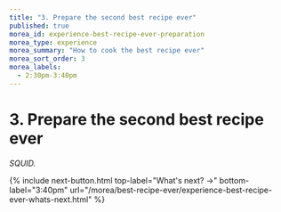 ```yaml
---
title: "3. Prepare the second best recipe ever"
published: true
morea_id: experience-best-recipe-ever-preparation
morea_type: experience
morea_summary: "How to cook the best recipe ever"
morea_sort_order: 3
morea_labels:
  - 2:30pm-3:40pm
---
```



# 3. Prepare the second best recipe ever

*SQUID.*


{% include next-button.html 
           top-label="What's next? ->" 
           bottom-label="3:40pm" 
           url="/morea/best-recipe-ever/experience-best-recipe-ever-whats-next.html" %}
